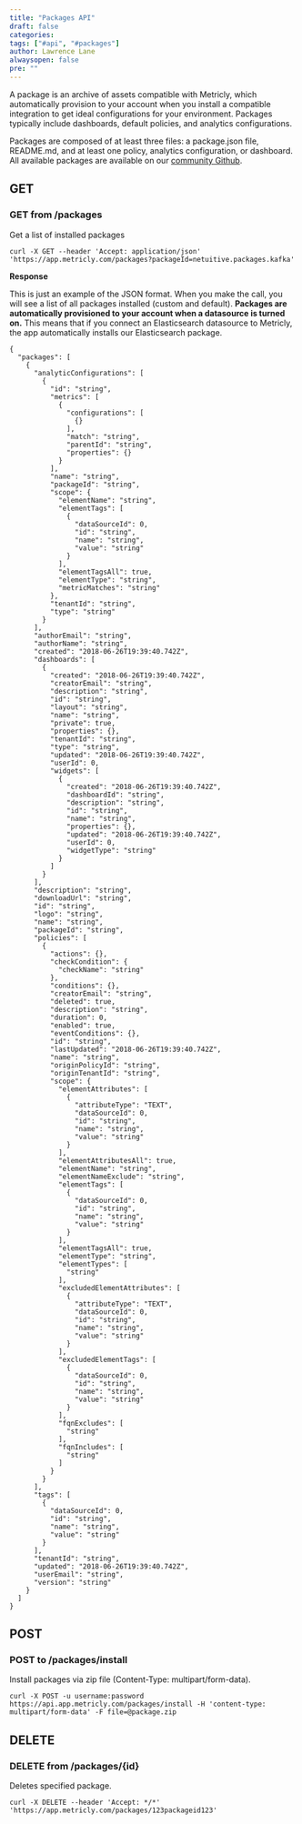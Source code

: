 ```yaml
---
title: "Packages API"
draft: false
categories:
tags: ["#api", "#packages"]
author: Lawrence Lane
alwaysopen: false
pre: ""
---
```


A package is an archive of assets compatible with Metricly, which automatically provision to your account when you install a compatible integration to get ideal configurations for your environment. Packages typically include dashboards, default policies, and analytics configurations.

Packages are composed of at least three files: a package.json file, README.md, and at least one policy, analytics configuration, or dashboard. All available packages are available on our [community Github](https://github.com/netuitive-community-packages).

## GET

### GET from /packages
Get a list of installed packages

```
curl -X GET --header 'Accept: application/json' 'https://app.metricly.com/packages?packageId=netuitive.packages.kafka'
```

**Response**

This is just an example of the JSON format. When you make the call, you will see a list of all packages installed (custom and default). **Packages are automatically provisioned to your account when a datasource is turned on.** This means that if you connect an Elasticsearch datasource to Metricly, the app automatically installs our Elasticsearch package.

```
{
  "packages": [
    {
      "analyticConfigurations": [
        {
          "id": "string",
          "metrics": [
            {
              "configurations": [
                {}
              ],
              "match": "string",
              "parentId": "string",
              "properties": {}
            }
          ],
          "name": "string",
          "packageId": "string",
          "scope": {
            "elementName": "string",
            "elementTags": [
              {
                "dataSourceId": 0,
                "id": "string",
                "name": "string",
                "value": "string"
              }
            ],
            "elementTagsAll": true,
            "elementType": "string",
            "metricMatches": "string"
          },
          "tenantId": "string",
          "type": "string"
        }
      ],
      "authorEmail": "string",
      "authorName": "string",
      "created": "2018-06-26T19:39:40.742Z",
      "dashboards": [
        {
          "created": "2018-06-26T19:39:40.742Z",
          "creatorEmail": "string",
          "description": "string",
          "id": "string",
          "layout": "string",
          "name": "string",
          "private": true,
          "properties": {},
          "tenantId": "string",
          "type": "string",
          "updated": "2018-06-26T19:39:40.742Z",
          "userId": 0,
          "widgets": [
            {
              "created": "2018-06-26T19:39:40.742Z",
              "dashboardId": "string",
              "description": "string",
              "id": "string",
              "name": "string",
              "properties": {},
              "updated": "2018-06-26T19:39:40.742Z",
              "userId": 0,
              "widgetType": "string"
            }
          ]
        }
      ],
      "description": "string",
      "downloadUrl": "string",
      "id": "string",
      "logo": "string",
      "name": "string",
      "packageId": "string",
      "policies": [
        {
          "actions": {},
          "checkCondition": {
            "checkName": "string"
          },
          "conditions": {},
          "creatorEmail": "string",
          "deleted": true,
          "description": "string",
          "duration": 0,
          "enabled": true,
          "eventConditions": {},
          "id": "string",
          "lastUpdated": "2018-06-26T19:39:40.742Z",
          "name": "string",
          "originPolicyId": "string",
          "originTenantId": "string",
          "scope": {
            "elementAttributes": [
              {
                "attributeType": "TEXT",
                "dataSourceId": 0,
                "id": "string",
                "name": "string",
                "value": "string"
              }
            ],
            "elementAttributesAll": true,
            "elementName": "string",
            "elementNameExclude": "string",
            "elementTags": [
              {
                "dataSourceId": 0,
                "id": "string",
                "name": "string",
                "value": "string"
              }
            ],
            "elementTagsAll": true,
            "elementType": "string",
            "elementTypes": [
              "string"
            ],
            "excludedElementAttributes": [
              {
                "attributeType": "TEXT",
                "dataSourceId": 0,
                "id": "string",
                "name": "string",
                "value": "string"
              }
            ],
            "excludedElementTags": [
              {
                "dataSourceId": 0,
                "id": "string",
                "name": "string",
                "value": "string"
              }
            ],
            "fqnExcludes": [
              "string"
            ],
            "fqnIncludes": [
              "string"
            ]
          }
        }
      ],
      "tags": [
        {
          "dataSourceId": 0,
          "id": "string",
          "name": "string",
          "value": "string"
        }
      ],
      "tenantId": "string",
      "updated": "2018-06-26T19:39:40.742Z",
      "userEmail": "string",
      "version": "string"
    }
  ]
}
```

## POST

### POST to /packages/install
Install packages via zip file (Content-Type: multipart/form-data).

```
curl -X POST -u username:password https://api.app.metricly.com/packages/install -H 'content-type: multipart/form-data' -F file=@package.zip
```

## DELETE

### DELETE from /packages/{id}
Deletes specified package.

```
curl -X DELETE --header 'Accept: */*' 'https://app.metricly.com/packages/123packageid123'
```
